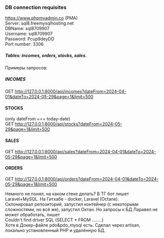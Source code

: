 ### DB connection requisites

https://www.phpmyadmin.co (PMA)<br>
Server: sql8.freemysqlhosting.net<br>
DBName: sql8709907<br>
Username: sql8709907<br>
Password: Pcup9deyDD<br>
Port number: 3306<br>

##### Tables: incomes, orders, stocks, sales.

Примеры запросов:

##### INCOMES
GET http://127.0.0.1:8000/api/incomes?dateFrom=2024-04-01&dateTo=2024-05-29&page=1&limit=500

#### STOCKS 
(only dateFrom === today-date)<br>
GET http://127.0.0.1:8000/api/stocks?dateFrom=2024-05-29&page=1&limit=500

#### SALES
GET http://127.0.0.1:8000/api/sales?dateFrom=2024-04-01&dateTo=2024-05-29&page=1&limit=500

#### ORDERS
GET http://127.0.0.1:8000/api/orders?dateFrom=2024-04-01&dateTo=2024-05-29&page=1&limit=500


Немного не понял, на каком стеке делать?
В ТГ бот пишет Laravel+MySQL. На Гитхабе  - docker, Laravel (Oсtane).<br>
Склонировал репозиторий, запустил контейнер (с некоторыми сложностями, но всё же), 
запустил Октан. Но запросы к БД Ларавел не может обработать, пишет <br>
Couldn't find driver SQL (SELECT * FROM ........)<br>
Хотя в Докер-файле pdo&pdo_mysql есть.
Сделал через artisan, локально установленный РНР и удалённую БД. 
